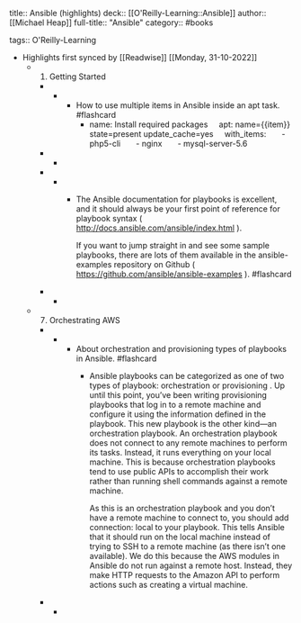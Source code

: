 title:: Ansible (highlights)
deck:: [[O'Reilly-Learning::Ansible]]
author:: [[Michael Heap]]
full-title:: "Ansible"
category:: #books

tags:: O'Reilly-Learning

- Highlights first synced by [[Readwise]] [[Monday, 31-10-2022]]
	- 1. Getting Started
		- -
			- How to use multiple items in Ansible inside an apt task. #flashcard
				- name: Install required packages
				      apt: name={{item}} state=present update_cache=yes
				      with_items:
				        - php5-cli
				        - nginx
				        - mysql-server-5.6
		- -
		- -
			- The Ansible documentation for playbooks is excellent, and it should always be your first point of reference for playbook syntax ( http://docs.ansible.com/ansible/index.html ).
			  
			  If you want to jump straight in and see some sample playbooks, there are lots of them available in the ansible-examples repository on Github ( https://github.com/ansible/ansible-examples ). #flashcard
		- -
	- 7. Orchestrating AWS
		- -
			- About orchestration and provisioning types of playbooks in Ansible. #flashcard
				- Ansible playbooks can be categorized as one of two types of playbook: orchestration or provisioning . Up until this point, you’ve been writing provisioning playbooks that log in to a remote machine and configure it using the information defined in the playbook. This new playbook is the other kind—an orchestration playbook. An orchestration playbook does not connect to any remote machines to perform its tasks. Instead, it runs everything on your local machine. This is because orchestration playbooks tend to use public APIs to accomplish their work rather than running shell commands against a remote machine.
				  
				  As this is an orchestration playbook and you don’t have a remote machine to connect to, you should add connection: local to your playbook. This tells Ansible that it should run on the local machine instead of trying to SSH to a remote machine (as there isn’t one available). We do this because the AWS modules in Ansible do not run against a remote host. Instead, they make HTTP requests to the Amazon API to perform actions such as creating a virtual machine.
		- -
